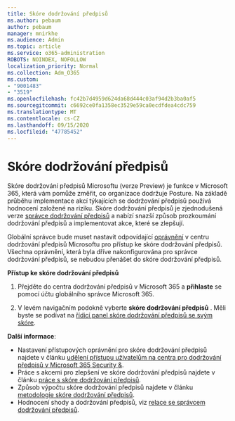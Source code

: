 ```yaml
---
title: Skóre dodržování předpisů
ms.author: pebaum
author: pebaum
manager: mnirkhe
ms.audience: Admin
ms.topic: article
ms.service: o365-administration
ROBOTS: NOINDEX, NOFOLLOW
localization_priority: Normal
ms.collection: Adm_O365
ms.custom:
- "9001483"
- "3519"
ms.openlocfilehash: fc42b7d4959d624da68d444c03af94d2b3ba0af5
ms.sourcegitcommit: c6692ce0fa1358ec3529e59ca0ecdfdea4cdc759
ms.translationtype: MT
ms.contentlocale: cs-CZ
ms.lasthandoff: 09/15/2020
ms.locfileid: "47785452"
---
```

# <a name="compliance-score"></a>Skóre dodržování předpisů

Skóre dodržování předpisů Microsoftu (verze Preview) je funkce v Microsoft 365, která vám pomůže změřit, co organizace dodržuje Posture. Na základě průběhu implementace akcí týkajících se dodržování předpisů používá hodnocení založené na riziku.   Skóre dodržování předpisů je zjednodušená verze [správce dodržování předpisů](https://docs.microsoft.com/microsoft-365/compliance/compliance-manager-overview) a nabízí snazší způsob prozkoumání dodržování předpisů a implementovat akce, které se zlepšují. 

Globální správce bude muset nastavit odpovídající [oprávnění](https://docs.microsoft.com/microsoft-365/security/office-365-security/permissions-in-the-security-and-compliance-center) v centru dodržování předpisů Microsoftu pro přístup ke skóre dodržování předpisů.  Všechna oprávnění, která byla dříve nakonfigurována pro správce dodržování předpisů, se nebudou přenášet do skóre dodržování předpisů.

**Přístup ke skóre dodržování předpisů**

1. Přejděte do centra dodržování předpisů v Microsoft 365 a **přihlaste** se pomocí účtu globálního správce Microsoft 365.

2. V levém navigačním podokně vyberte **skóre dodržování předpisů** . Měli byste se podívat na [řídicí panel skóre dodržování předpisů se svým skóre](https://docs.microsoft.com/microsoft-365/compliance/compliance-score-setup#understand-the-compliance-score-dashboard).
 

**Další informace**:

- Nastavení přístupových oprávnění pro skóre dodržování předpisů najdete v článku [udělení přístupu uživatelům na centra pro dodržování předpisů v Microsoft 365 Security &](https://docs.microsoft.com/microsoft-365/security/office-365-security/grant-access-to-the-security-and-compliance-center).
- Práce s akcemi pro zlepšení ve skóre dodržování předpisů najdete v článku  [práce s skóre dodržování předpisů](https://docs.microsoft.com/microsoft-365/compliance/working-with-compliance-score).
- Způsob výpočtu skóre dodržování předpisů najdete v článku [metodologie skóre dodržování předpisů](https://docs.microsoft.com/microsoft-365/compliance/compliance-score-methodology).
- Hodnocení shody a dodržování předpisů, viz [relace se správcem dodržování předpisů](https://docs.microsoft.com/microsoft-365/compliance/compliance-score#relationship-to-compliance-manager).

